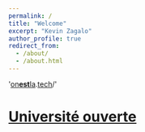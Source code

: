 ```yaml
---
permalink: /
title: "Welcome"
excerpt: "Kevin Zagalo"
author_profile: true
redirect_from: 
  - /about/
  - /about.html
---
```


'[on](http://onestla.tech)**[est](http://onestla.tech)**[la](http://onestla.tech).[tech](http://onestla.tech)/'
# [Université ouverte](https://universiteouverte.org/)
